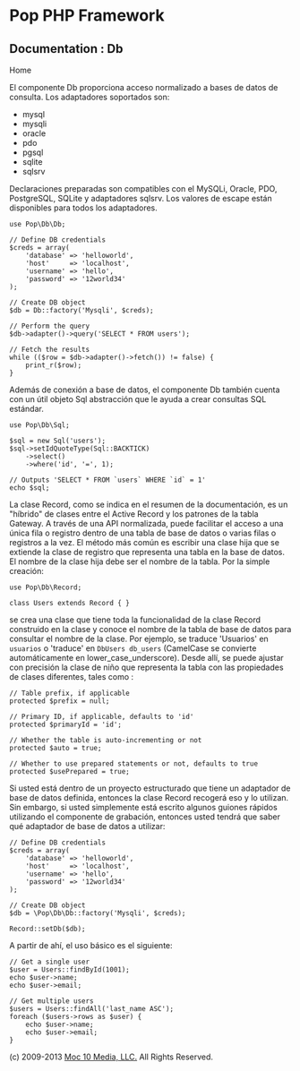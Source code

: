 Pop PHP Framework
=================

Documentation : Db
------------------

Home

El componente Db proporciona acceso normalizado a bases de datos de
consulta. Los adaptadores soportados son:

-   mysql
-   mysqli
-   oracle
-   pdo
-   pgsql
-   sqlite
-   sqlsrv

Declaraciones preparadas son compatibles con el MySQLi, Oracle, PDO,
PostgreSQL, SQLite y adaptadores sqlsrv. Los valores de escape están
disponibles para todos los adaptadores.

    use Pop\Db\Db;

    // Define DB credentials
    $creds = array(
        'database' => 'helloworld',
        'host'     => 'localhost',
        'username' => 'hello',
        'password' => '12world34'
    );

    // Create DB object
    $db = Db::factory('Mysqli', $creds);

    // Perform the query
    $db->adapter()->query('SELECT * FROM users');

    // Fetch the results
    while (($row = $db->adapter()->fetch()) != false) {
        print_r($row);
    }

Además de conexión a base de datos, el componente Db también cuenta con
un útil objeto Sql abstracción que le ayuda a crear consultas SQL
estándar.

    use Pop\Db\Sql;

    $sql = new Sql('users');
    $sql->setIdQuoteType(Sql::BACKTICK)
        ->select()
        ->where('id', '=', 1);

    // Outputs 'SELECT * FROM `users` WHERE `id` = 1'
    echo $sql;

La clase Record, como se indica en el resumen de la documentación, es un "híbrido" de clases entre el Active Record y los patrones de la tabla Gateway. A través de una API normalizada, puede facilitar el acceso a una única fila o registro dentro de una tabla de base de datos o varias filas o registros a la vez. El método más común es escribir una clase hija que se extiende la clase de registro que representa una tabla en la base de datos. El nombre de la clase hija debe ser el nombre de la tabla. Por la simple creación:

    use Pop\Db\Record;

    class Users extends Record { }

se crea una clase que tiene toda la funcionalidad de la clase Record construido en la clase y conoce el nombre de la tabla de base de datos para consultar el nombre de la clase. Por ejemplo, se traduce 'Usuarios' en `usuarios` o 'traduce' en `DbUsers db_users` (CamelCase se convierte automáticamente en lower_case_underscore). Desde allí, se puede ajustar con precisión la clase de niño que representa la tabla con las propiedades de clases diferentes, tales como :

    // Table prefix, if applicable
    protected $prefix = null;

    // Primary ID, if applicable, defaults to 'id'
    protected $primaryId = 'id';

    // Whether the table is auto-incrementing or not
    protected $auto = true;

    // Whether to use prepared statements or not, defaults to true
    protected $usePrepared = true;

Si usted está dentro de un proyecto estructurado que tiene un adaptador de base de datos definida, entonces la clase Record recogerá eso y lo utilizan. Sin embargo, si usted simplemente está escrito algunos guiones rápidos utilizando el componente de grabación, entonces usted tendrá que saber qué adaptador de base de datos a utilizar:

    // Define DB credentials
    $creds = array(
        'database' => 'helloworld',
        'host'     => 'localhost',
        'username' => 'hello',
        'password' => '12world34'
    );

    // Create DB object
    $db = \Pop\Db\Db::factory('Mysqli', $creds);

    Record::setDb($db);

A partir de ahí, el uso básico es el siguiente:

    // Get a single user
    $user = Users::findById(1001);
    echo $user->name;
    echo $user->email;

    // Get multiple users
    $users = Users::findAll('last_name ASC');
    foreach ($users->rows as $user) {
        echo $user->name;
        echo $user->email;
    }

\(c) 2009-2013 [Moc 10 Media, LLC.](http://www.moc10media.com) All
Rights Reserved.
